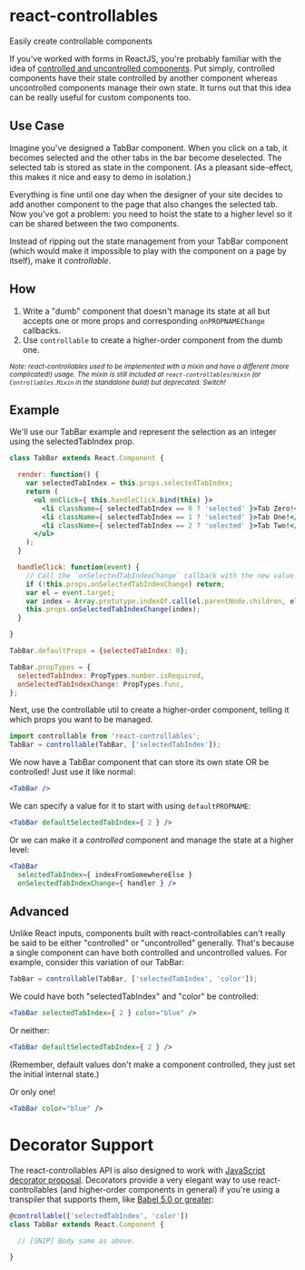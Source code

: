 react-controllables
===================

Easily create controllable components

If you've worked with forms in ReactJS, you're probably familiar with the idea
of [controlled and uncontrolled components][1]. Put simply, controlled
components have their state controlled by another component whereas uncontrolled
components manage their own state. It turns out that this idea can be really
useful for custom components too.


Use Case
--------

Imagine you've designed a TabBar component. When you click on a tab, it becomes
selected and the other tabs in the bar become deselected. The selected tab is
stored as state in the component. (As a pleasant side-effect, this makes it nice
and easy to demo in isolation.)

Everything is fine until one day when the designer of your site decides to add
another component to the page that also changes the selected tab. Now you've got
a problem: you need to hoist the state to a higher level so it can be shared
between the two components.

Instead of ripping out the state management from your TabBar component (which
would make it impossible to play with the component on a page by itself), make
it *controllable*.


How
---

1. Write a "dumb" component that doesn't manage its state at all but accepts one
   or more props and corresponding `onPROPNAMEChange` callbacks.
2. Use `controllable` to create a higher-order component from the dumb one.

<small><i>
  Note: react-controllables used to be implemented with a mixin and have a
  different (more complicated!) usage. The mixin is still included at
  <code>react-controllables/mixin</code> (or <code>Controllables.Mixin</code> in
  the standalone build) but deprecated. Switch!
</i></small>


Example
-------

We'll use our TabBar example and represent the selection as an integer using the
selectedTabIndex prop.

```jsx
class TabBar extends React.Component {

  render: function() {
    var selectedTabIndex = this.props.selectedTabIndex;
    return (
      <ul onClick={ this.handleClick.bind(this) }>
        <li className={ selectedTabIndex == 0 ? 'selected' }>Tab Zero!</li>
        <li className={ selectedTabIndex == 1 ? 'selected' }>Tab One!</li>
        <li className={ selectedTabIndex == 2 ? 'selected' }>Tab Two!</li>
      </ul>
    );
  }

  handleClick: function(event) {
    // Call the `onSelectedTabIndexChange` callback with the new value.
    if (!this.props.onSelectedTabIndexChange) return;
    var el = event.target;
    var index = Array.prototype.indexOf.call(el.parentNode.children, el);
    this.props.onSelectedTabIndexChange(index);
  }

}

TabBar.defaultProps = {selectedTabIndex: 0};

TabBar.propTypes = {
  selectedTabIndex: PropTypes.number.isRequired,
  onSelectedTabIndexChange: PropTypes.func,
};
```

Next, use the controllable util to create a higher-order component, telling it
which props you want to be managed.

```jsx
import controllable from 'react-controllables';
TabBar = controllable(TabBar, ['selectedTabIndex']);
```

We now have a TabBar component that can store its own state OR be controlled!
Just use it like normal:

```jsx
<TabBar />
```

We can specify a value for it to start with using `defaultPROPNAME`:

```jsx
<TabBar defaultSelectedTabIndex={ 2 } />
```

Or we can make it a *controlled* component and manage the state at a higher
level:

```jsx
<TabBar
  selectedTabIndex={ indexFromSomewhereElse }
  onSelectedTabIndexChange={ handler } />
```


Advanced
--------

Unlike React inputs, components built with react-controllables can't really be
said to be either "controlled" or "uncontrolled" generally. That's because a
single component can have both controlled and uncontrolled values. For example,
consider this variation of our TabBar:

```jsx
TabBar = controllable(TabBar, ['selectedTabIndex', 'color']);
```

We could have both "selectedTabIndex" and "color" be controlled:

```jsx
<TabBar selectedTabIndex={ 2 } color="blue" />
```

Or neither:

```jsx
<TabBar defaultSelectedTabIndex={ 2 } />
```

(Remember, default values don't make a component controlled, they just set the
initial internal state.)

Or only one!

```jsx
<TabBar color="blue" />
```


Decorator Support
=================

The react-controllables API is also designed to work with [JavaScript decorator
proposal]. Decorators provide a very elegant way to use react-controllables (and
higher-order components in general) if you're using a transpiler that supports
them, like [Babel 5.0 or greater][2]:

```jsx
@controllable(['selectedTabIndex', 'color'])
class TabBar extends React.Component {

  // [SNIP] Body same as above.

}
```


[1]: http://facebook.github.io/react/docs/forms.html#controlled-components
[JavaScript decorator proposal]: https://github.com/wycats/javascript-decorators
[2]: http://babeljs.io/blog/2015/03/31/5.0.0/#stage-1:-decorators
